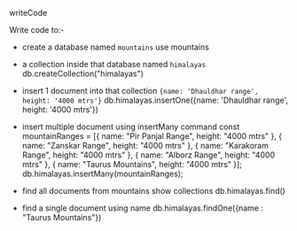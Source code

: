 writeCode

Write code to:-

- create a database named `mountains`
use mountains
- a collection inside that database named `himalayas`
db.createCollection("himalayas")
- insert 1 document into that collection `{name: 'Dhauldhar range', height: '4000 mtrs'}`
db.himalayas.insertOne({name: 'Dhauldhar range', height: '4000 mtrs'})

- insert multiple document using insertMany command
 const mountainRanges = [{ name: "Pir Panjal Range", height: "4000 mtrs" }, { name: "Zanskar Range", height: "4000 mtrs" }, { name: "Karakoram Range", height: "4000 mtrs" }, { name: "Alborz Range", height: "4000 mtrs" }, { name: "Taurus Mountains", height: "4000 mtrs" }];
 db.himalayas.insertMany(mountainRanges);
 
- find all documents from mountains
show collections
db.himalayas.find()

- find a single document using name
db.himalayas.findOne({name : "Taurus Mountains"})